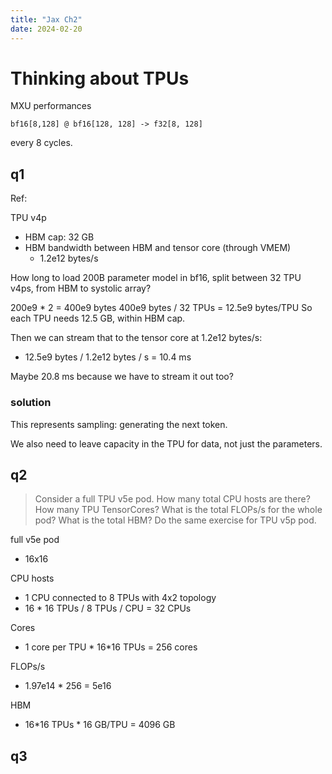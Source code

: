 ```yaml
---
title: "Jax Ch2"
date: 2024-02-20
---
```


# Thinking about TPUs

MXU performances
```
bf16[8,128] @ bf16[128, 128] -> f32[8, 128]
```
every 8 cycles.

## q1

Ref:

TPU v4p	
* HBM cap: 32 GB 
* HBM bandwidth between HBM and tensor core
  (through VMEM)
    * 1.2e12 bytes/s

How long to load 200B parameter model in bf16, 
split between 32 TPU v4ps, 
from HBM to systolic array?

200e9 * 2 = 400e9 bytes
400e9 bytes / 32 TPUs = 12.5e9 bytes/TPU
So each TPU needs 12.5 GB, within HBM cap.

Then we can stream that to the tensor core at 1.2e12 bytes/s:
* 12.5e9 bytes / 1.2e12 bytes / s = 10.4 ms

Maybe 20.8 ms because we have to stream it out too?

### solution

This represents sampling: generating the next token.

We also need to leave capacity in the TPU for data,
not just the parameters.

## q2

> Consider a full TPU v5e pod. 
> How many total CPU hosts are there? 
> How many TPU TensorCores? 
> What is the total FLOPs/s for the whole pod? 
> What is the total HBM? 
> Do the same exercise for TPU v5p pod.

full v5e pod
* 16x16

CPU hosts
* 1 CPU connected to 8 TPUs with 4x2 topology
* 16 * 16 TPUs / 8 TPUs / CPU = 32 CPUs

Cores
* 1 core per TPU * 16*16 TPUs = 256 cores

FLOPs/s
* 1.97e14 * 256 = 5e16  

HBM
* 16*16 TPUs * 16 GB/TPU = 4096 GB


## q3







